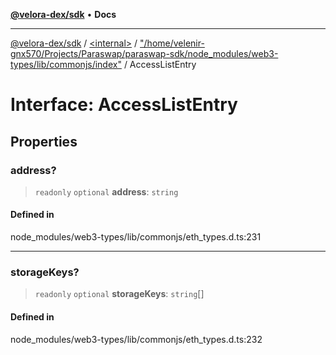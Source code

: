 [**@velora-dex/sdk**](../../../../README.md) • **Docs**

***

[@velora-dex/sdk](../../../../globals.md) / [\<internal\>](../../../README.md) / ["/home/velenir-gnx570/Projects/Paraswap/paraswap-sdk/node\_modules/web3-types/lib/commonjs/index"](../README.md) / AccessListEntry

# Interface: AccessListEntry

## Properties

### address?

> `readonly` `optional` **address**: `string`

#### Defined in

node\_modules/web3-types/lib/commonjs/eth\_types.d.ts:231

***

### storageKeys?

> `readonly` `optional` **storageKeys**: `string`[]

#### Defined in

node\_modules/web3-types/lib/commonjs/eth\_types.d.ts:232
